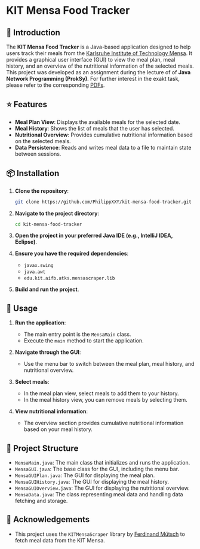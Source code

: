 # KIT Mensa Food Tracker

## :blue_book: Introduction

The **KIT Mensa Food Tracker** is a Java-based application designed to help users track their meals from the [Karlsruhe Institute of Technology Mensa](https://kit.edu). It provides a graphical user interface (GUI) to view the meal plan, meal history, and an overview of the nutritional information of the selected meals.
This project was developed as an assignment during the lecture of of **Java Network Programming (ProkSy)**.
For further interest in the exakt task, please refer to the corresponding [PDFs](./task/).

## :star: Features

- **Meal Plan View**: Displays the available meals for the selected date.
- **Meal History**: Shows the list of meals that the user has selected.
- **Nutritional Overview**: Provides cumulative nutritional information based on the selected meals.
- **Data Persistence**: Reads and writes meal data to a file to maintain state between sessions.

## :package: Installation

1. **Clone the repository**:
    ```sh
    git clone https://github.com/PhilippXXY/kit-mensa-food-tracker.git
    ```

2. **Navigate to the project directory**:
    ```sh
    cd kit-mensa-food-tracker
    ```

3. **Open the project in your preferred Java IDE (e.g., IntelliJ IDEA, Eclipse)**.

4. **Ensure you have the required dependencies**:
    - `javax.swing`
    - `java.awt`
    - `edu.kit.aifb.atks.mensascraper.lib`

5. **Build and run the project**.

## :rocket: Usage

1. **Run the application**:
    - The main entry point is the `MensaMain` class.
    - Execute the `main` method to start the application.

2. **Navigate through the GUI**:
    - Use the menu bar to switch between the meal plan, meal history, and nutritional overview.

3. **Select meals**:
    - In the meal plan view, select meals to add them to your history.
    - In the meal history view, you can remove meals by selecting them.

4. **View nutritional information**:
    - The overview section provides cumulative nutritional information based on your meal history.

## :file_folder: Project Structure

- `MensaMain.java`: The main class that initializes and runs the application.
- `MensaGUI.java`: The base class for the GUI, including the menu bar.
- `MensaGUIPlan.java`: The GUI for displaying the meal plan.
- `MensaGUIHistory.java`: The GUI for displaying the meal history.
- `MensaGUIOverview.java`: The GUI for displaying the nutritional overview.
- `MensaData.java`: The class representing meal data and handling data fetching and storage.

## :clap: Acknowledgements

- This project uses the `KITMensaScraper` library by [Ferdinand Mütsch](https://github.com/muety) to fetch meal data from the KIT Mensa.